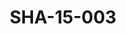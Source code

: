 ---
pid: SHA-15-003
title: SHA-15-003
language: en
collection: Sharhabil Ahmed
original_label: 
rights: Sharhabil Ahmed
location_of_original: Sharhabil Ahmed
photographer_or_studio: 
scanned_from: photograph 10 by 15.1
_date: '1991'
location: Ethiopia, Addis Ababa
description: Sharhabil Ahmed and other envoys for concert
additional_notes: 
permission_display: 'yes'
on_server: 'no'
on_website: 'no'
permalink: /photopages/en/SHA-15-003.html
layout: photo-page
---